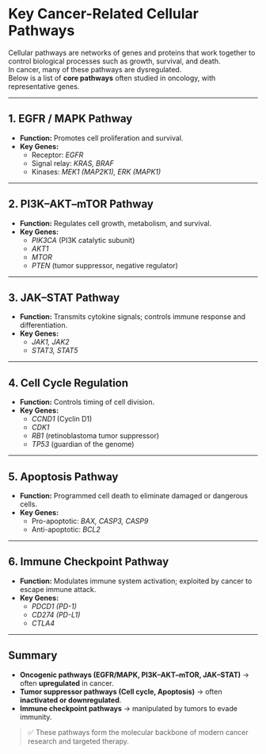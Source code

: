 # Key Cancer-Related Cellular Pathways

Cellular pathways are networks of genes and proteins that work together to control biological processes such as growth, survival, and death.  
In cancer, many of these pathways are dysregulated.  
Below is a list of **core pathways** often studied in oncology, with representative genes.

---

## 1. EGFR / MAPK Pathway
- **Function:** Promotes cell proliferation and survival.
- **Key Genes:**  
  - Receptor: *EGFR*  
  - Signal relay: *KRAS, BRAF*  
  - Kinases: *MEK1 (MAP2K1), ERK (MAPK1)*  

---

## 2. PI3K–AKT–mTOR Pathway
- **Function:** Regulates cell growth, metabolism, and survival.
- **Key Genes:**  
  - *PIK3CA* (PI3K catalytic subunit)  
  - *AKT1*  
  - *MTOR*  
  - *PTEN* (tumor suppressor, negative regulator)  

---

## 3. JAK–STAT Pathway
- **Function:** Transmits cytokine signals; controls immune response and differentiation.
- **Key Genes:**  
  - *JAK1, JAK2*  
  - *STAT3, STAT5*  

---

## 4. Cell Cycle Regulation
- **Function:** Controls timing of cell division.
- **Key Genes:**  
  - *CCND1* (Cyclin D1)  
  - *CDK1*  
  - *RB1* (retinoblastoma tumor suppressor)  
  - *TP53* (guardian of the genome)  

---

## 5. Apoptosis Pathway
- **Function:** Programmed cell death to eliminate damaged or dangerous cells.
- **Key Genes:**  
  - Pro-apoptotic: *BAX, CASP3, CASP9*  
  - Anti-apoptotic: *BCL2*  

---

## 6. Immune Checkpoint Pathway
- **Function:** Modulates immune system activation; exploited by cancer to escape immune attack.
- **Key Genes:**  
  - *PDCD1 (PD-1)*  
  - *CD274 (PD-L1)*  
  - *CTLA4*  

---

## Summary
- **Oncogenic pathways (EGFR/MAPK, PI3K–AKT–mTOR, JAK–STAT)** → often **upregulated** in cancer.  
- **Tumor suppressor pathways (Cell cycle, Apoptosis)** → often **inactivated or downregulated**.  
- **Immune checkpoint pathways** → manipulated by tumors to evade immunity.  

> ✅ These pathways form the molecular backbone of modern cancer research and targeted therapy.
